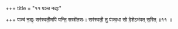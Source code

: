 +++
title = "११ पञ्च नद्यः"

+++
पञ्च॑ न॒द्यः᳕ सर॑स्वती॒मपि॑ यन्ति॒ सस्रो॑तसः। सर॑स्वती॒ तु प॑ञ्च॒धा सो दे॒शेऽभ॑वत् स॒रित् ॥११ ॥